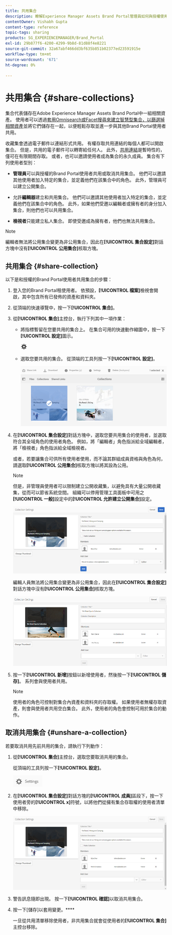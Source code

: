 ```yaml
---
title: 共用集合
description: 瞭解Experience Manager Assets Brand Portal管理員如何與授權使用者共用和取消共用集合或智慧型集合。 編輯者只能檢視和共用他們建立、與他們共用的收藏集和公開收藏集。
contentOwner: Vishabh Gupta
content-type: reference
topic-tags: sharing
products: SG_EXPERIENCEMANAGER/Brand_Portal
exl-id: 29b877f6-4200-4299-9b8d-81d88f4e8221
source-git-commit: 32a67abf466dd3bf635b851b02377ed23591915e
workflow-type: tm+mt
source-wordcount: '671'
ht-degree: 0%

---
```


# 共用集合 {#share-collections}

集合代表儲存在Adobe Experience Manager Assets Brand Portal中一組相關資產。 使用者可以透過[套用Omnisearch或Facet搜尋來建立智慧型集合，以篩選掉相關資產](brand-portal-searching.md)並將它們儲存在一起，以便輕鬆存取並進一步與其他Brand Portal使用者共用。

<!--The administrators can share and unshare a collection with the authorized Brand Portal users. Editors and viewers can view and share the collections created by them, shared with them, and public collections.-->

收藏集會透過電子郵件以連結形式共用。 有權存取共用連結的每個人都可以開啟集合。 但是，共用的電子郵件可以轉寄給任何人。 此外，[共用連結](https://experienceleague.adobe.com/en/docs/experience-manager-brand-portal/using/share/brand-portal-link-share)是暫時性的，僅可在有限期間存取。 或者，也可以邀請使用者成為集合的永久成員。 集合有下列使用者型別：

* **管理員**&#x200B;可以與授權的Brand Portal使用者共用或取消共用集合。 他們可以邀請其他使用者加入特定的集合，並定義他們在該集合中的角色。 此外，管理員可以建立公開集合。

* 允許&#x200B;**編輯器**&#x200B;建立和共用集合。 他們可以邀請其他使用者加入特定的集合，並定義他們在該集合中的角色。 此外，如果他們受邀以編輯者或擁有者的身分加入集合，則他們也可以共用集合。

* **檢視者**&#x200B;只能建立私人集合。 即使受邀成為擁有者，他們也無法共用集合。

>[!NOTE]
>
>編輯者無法將公用集合變更為非公用集合，因此在&#x200B;**[!UICONTROL 集合設定]**&#x200B;對話方塊中沒有&#x200B;**[!UICONTROL 公用集合]**&#x200B;核取方塊。

## 共用集合 {#share-collection}

以下是和授權的Brand Portal使用者共用集合的步驟：

1. 登入您的Brand Portal租使用者。 依預設，**[!UICONTROL 檔案]**&#x200B;檢視會開啟，其中包含所有已發佈的資產和資料夾。

1. 從頂端的快速導覽中，按一下&#x200B;**[!UICONTROL 集合]**。

1. 從&#x200B;**[!UICONTROL 集合]**&#x200B;主控台，執行下列其中一項作業：

   * 將指標暫留在您要共用的集合上。 在集合可用的快速動作縮圖中，按一下&#x200B;**[!UICONTROL 設定]**&#x200B;圖示。

     ![](assets/settings-icon.png)

   * 選取您要共用的集合。 從頂端的工具列按一下&#x200B;**[!UICONTROL 設定]**。

     ![](assets/collection-console.png)

1. 在&#x200B;**[!UICONTROL 集合設定]**&#x200B;對話方塊中，選取您要共用集合的使用者，並選取符合其全域角色的使用者角色。 例如，將「編輯者」角色指派給全域編輯者，將「檢視者」角色指派給全域檢視者。

   或者，若要讓集合可供所有使用者使用，而不論其群組成員資格與角色為何，請選取&#x200B;**[!UICONTROL 公用集合]**&#x200B;核取方塊以將其設為公用。

   >[!NOTE]
   >
   >但是，非管理員使用者可以限制建立公開收藏集，以避免具有大量公開收藏集，從而可以節省系統空間。 組織可以停用管理工具面板中可用之&#x200B;**[!UICONTROL 一般]**&#x200B;設定中的&#x200B;**[!UICONTROL 允許建立公開集合]**&#x200B;設定。

   ![](assets/collection_sharingadduser.png)

   編輯人員無法將公用集合變更為非公用集合，因此在&#x200B;**[!UICONTROL 集合設定]**&#x200B;對話方塊中沒有&#x200B;**[!UICONTROL 公用集合]**&#x200B;核取方塊。

   ![](assets/collection-setting-editor.png)

1. 按一下&#x200B;**[!UICONTROL 新增]**&#x200B;按鈕以新增使用者，然後按一下&#x200B;**[!UICONTROL 儲存]**。 系列會與使用者共用。

   >[!NOTE]
   >
   >使用者的角色可控制對集合內資產和資料夾的存取權。 如果使用者無權存取資產，則會與使用者共用空白集合。 此外，使用者的角色會控制可用於集合的動作。

## 取消共用集合 {#unshare-a-collection}

若要取消共用先前共用的集合，請執行下列動作：

1. 從&#x200B;**[!UICONTROL 集合]**&#x200B;主控台，選取您要取消共用的集合。

   從頂端的工具列按一下&#x200B;**[!UICONTROL 設定]**。

   ![](assets/collection_settings.png)

1. 在&#x200B;**[!UICONTROL 集合設定]**&#x200B;對話方塊的&#x200B;**[!UICONTROL 成員]**&#x200B;區段下，按一下使用者旁的&#x200B;**[!UICONTROL x]**&#x200B;符號，以將他們從擁有集合存取權的使用者清單中移除。

   ![](assets/unshare_collection.png)

1. 警告訊息隨即出現。 按一下&#x200B;**[!UICONTROL 確認]**&#x200B;以取消共用集合。

1. 按一下[儲存]以套用變更。****

   一旦從共用清單移除使用者，非共用集合就會從使用者的&#x200B;**[!UICONTROL 集合]**&#x200B;主控台移除。

<!--
1. Click the overlay icon on the left, and choose **[!UICONTROL Navigation]**.

   ![](assets/contenttree-1.png)

1. From the siderail on the left, click **[!UICONTROL Collections]**.

   ![](assets/access_collections.png)

1. From the **[!UICONTROL Collections]** console, do one of the following:

    * Hover the pointer over the collection you want to share. From the quick action thumbnails available for the collection, click the **[!UICONTROL Settings]** icon.

   ![](assets/settings_thumbnail.png)

    * Select the collection you want to share. From the toolbar at the top, click **[!UICONTROL Settings]**.
    
   ![](assets/collection-sharing.png)

1. In the [!UICONTROL Collection Settings] dialog box, select the users or groups with whom you want to share the collection and select the role for a user or a group to match their global role. For example, assign the Editor role to a global editor, the Viewer role to a global viewer.

   Alternatively, to make the collection available to all users irrespective of their group membership and role, make it public by selecting the **[!UICONTROL Public Collection]** check-box.

   >[!NOTE]
   >
   >However, non-admin users can be restricted from creating public collections, to avoid having numerous public collections so that system space can be saved. Organizations can disable the **[!UICONTROL Allow public collections creation]** configuration from [!UICONTROL General] settings available in admin tools panel.

   ![](assets/collection_sharingadduser.png)

   Editors cannot change a public collection to a non-public collection and, therefore, do not have **[!UICONTROL Public Collection]** check-box available in **[!UICONTROL Collection Settings]** dialog.

   ![](assets/collection-setting-editor.png)

1. Select **[!UICONTROL Add]**, and then **[!UICONTROL Save]**. The collection is shared with the chosen users.

   >[!NOTE]
   >
   >A user's role governs access to the assets and folders inside a collection. If a user does not have access to assets, an empty collection is shared with the user. Also, a user's role governs the actions available for collections.

## Unshare a collection {#unshare-a-collection}

To unshare a previously shared collection, do the following:

1. From the **[!UICONTROL Collections]** console, select the collection you want to unshare.

   In the toolbar, click **[!UICONTROL Settings]**.

   ![](assets/collection_settings.png)

1. On the **[!UICONTROL Collection Settings]** dialog box, under **[!UICONTROL Members]**, click the **[!UICONTROL x]** symbol next to users or groups to remove them from the list of users you shared the collection with.

   ![](assets/unshare_collection.png)

1. In the warning message box, click **[!UICONTROL Confirm]** to confirm unshare.

   Click **[!UICONTROL Save]**.

1. Log in to Brand Portal with the credentials of the user you removed from the shared list. The collection is removed from the **[!UICONTROL Collections]** console.
-->
